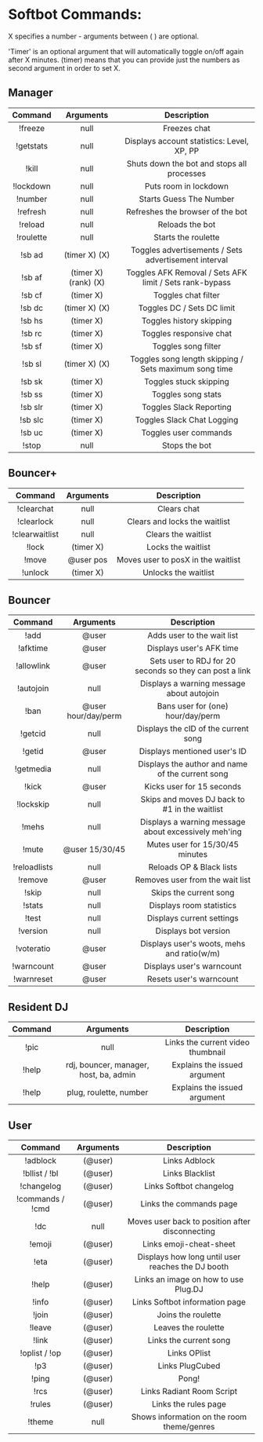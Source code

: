 Softbot Commands:
=========

X specifies a number - arguments between ( ) are optional.

'Timer' is an optional argument that will automatically toggle on/off again after X minutes. (timer) means that you can provide just the numbers as second argument in order to set X.


Manager
-------

|Command | Arguments |  Description |
|:------:|:---------:|:--------------------------------------:|
|!freeze | null | Freezes chat |
|!getstats | null | Displays account statistics: Level, XP, PP |
|!kill | null | Shuts down the bot and stops all processes |
|!lockdown | null | Puts room in lockdown |
|!number | null | Starts Guess The Number |
|!refresh| null | Refreshes the browser of the bot |
|!reload | null | Reloads the bot |
|!roulette | null | Starts the roulette |
|!sb ad | (timer X) (X) | Toggles advertisements / Sets advertisement interval |
|!sb af | (timer X) (rank) (X) | Toggles AFK Removal / Sets AFK limit / Sets rank-bypass |
|!sb cf | (timer X) | Toggles chat filter |
|!sb dc | (timer X) (X) | Toggles DC / Sets DC limit |
|!sb hs | (timer X) | Toggles history skipping |
|!sb rc | (timer X) | Toggles responsive chat |
|!sb sf | (timer X) | Toggles song filter |
|!sb sl | (timer X) (X) | Toggles song length skipping / Sets maximum song time |
|!sb sk | (timer X) | Toggles stuck skipping |
|!sb ss | (timer X) | Toggles song stats |
|!sb slr | (timer X) | Toggles Slack Reporting |
|!sb slc | (timer X) | Toggles Slack Chat Logging |
|!sb uc | (timer X) | Toggles user commands |
|!stop | null | Stops the bot |


Bouncer+
--------

|Command | Arguments |  Description |
|:------:|:---------:|:--------------------------------------:|
|!clearchat | null | Clears chat |
|!clearlock | null | Clears and locks the waitlist |
|!clearwaitlist | null | Clears the waitlist |
|!lock | (timer X) | Locks the waitlist |
|!move | @user pos | Moves user to posX in the waitlist |
|!unlock | (timer X) | Unlocks the waitlist |


Bouncer
-------

|Command | Arguments |  Description |
|:------:|:---------:|:--------------------------------------:|
|!add | @user | Adds user to the wait list |
|!afktime | @user | Displays user's AFK time |
|!allowlink | @user | Sets user to RDJ for 20 seconds so they can post a link |
|!autojoin | null | Displays a warning message about autojoin |
|!ban | @user hour/day/perm | Bans user for (one) hour/day/perm |
|!getcid | null | Displays the cID of the current song |
|!getid | @user | Displays mentioned user's ID |
|!getmedia | null | Displays the author and name of the current song |
|!kick | @user | Kicks user for 15 seconds |
|!lockskip | null | Skips and moves DJ back to #1 in the waitlist |
|!mehs | null | Displays a warning message about excessively meh'ing |
|!mute | @user 15/30/45 | Mutes user for 15/30/45 minutes |
|!reloadlists | null | Reloads OP & Black lists |
|!remove | @user | Removes user from the wait list |
|!skip | null | Skips the current song |
|!stats | null | Displays room statistics |
|!test | null | Displays current settings |
|!version | null | Displays bot version |
|!voteratio | @user | Displays user's woots, mehs and ratio(w/m) |
|!warncount | @user | Displays user's warncount |
|!warnreset | @user | Resets user's warncount |


Resident DJ
-----------

|Command | Arguments |  Description |
|:------:|:---------:|:--------------------------------------:|
|!pic | null | Links the current video thumbnail |
|!help | rdj, bouncer, manager, host, ba, admin | Explains the issued argument |
|!help | plug, roulette, number | Explains the issued argument |


User
----

|Command | Arguments |  Description |
|:------:|:---------:|:--------------------------------------:|
|!adblock | (@user) | Links Adblock |
|!bllist / !bl | (@user) | Links Blacklist |
|!changelog | (@user) | Links Softbot changelog |
|!commands / !cmd | (@user) | Links the commands page |
|!dc | null | Moves user back to position after disconnecting |
|!emoji | (@user) | Links emoji-cheat-sheet |
|!eta | (@user) | Displays how long until user reaches the DJ booth |
|!help | (@user) | Links an image on how to use Plug.DJ |
|!info | (@user) | Links Softbot information page |
|!join | (@user) | Joins the roulette |
|!leave | (@user) | Leaves the roulette |
|!link | (@user) | Links the current song |
|!oplist / !op | (@user) | Links OPlist |
|!p3 | (@user) | Links PlugCubed |
|!ping | (@user) | Pong! |
|!rcs | (@user) | Links Radiant Room Script |
|!rules | (@user) | Links the rules page |
|!theme | null | Shows information on the room theme/genres |
